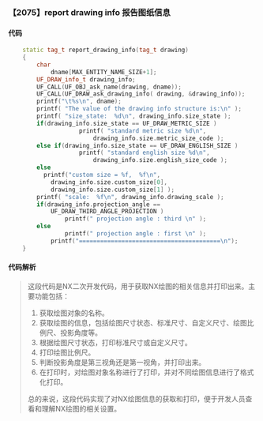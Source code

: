 ### 【2075】report drawing info 报告图纸信息

#### 代码

```cpp
    static tag_t report_drawing_info(tag_t drawing)  
    {  
        char  
            dname[MAX_ENTITY_NAME_SIZE+1];  
        UF_DRAW_info_t drawing_info;  
        UF_CALL(UF_OBJ_ask_name(drawing, dname));  
        UF_CALL(UF_DRAW_ask_drawing_info( drawing, &drawing_info));  
        printf("\t%s\n", dname);  
        printf( "The value of the drawing info structure is:\n" );  
        printf( "size_state:  %d\n", drawing_info.size_state );  
        if(drawing_info.size_state == UF_DRAW_METRIC_SIZE )  
                    printf( "standard metric size %d\n",  
                        drawing_info.size.metric_size_code );  
        else if(drawing_info.size_state == UF_DRAW_ENGLISH_SIZE )  
                    printf( "standard english size %d\n",  
                        drawing_info.size.english_size_code );  
        else  
          printf("custom size = %f,  %f\n",  
            drawing_info.size.custom_size[0],   
            drawing_info.size.custom_size[1] );  
        printf( "scale:  %f\n", drawing_info.drawing_scale );  
        if(drawing_info.projection_angle ==  
            UF_DRAW_THIRD_ANGLE_PROJECTION )  
                printf(" projection angle : third \n" );  
        else  
                printf(" projection angle : first \n" );  
            printf("========================================\n");  
    }

```

#### 代码解析

> 这段代码是NX二次开发代码，用于获取NX绘图的相关信息并打印出来。主要功能包括：
>
> 1. 获取绘图对象的名称。
> 2. 获取绘图的信息，包括绘图尺寸状态、标准尺寸、自定义尺寸、绘图比例尺、投影角度等。
> 3. 根据绘图尺寸状态，打印标准尺寸或自定义尺寸。
> 4. 打印绘图比例尺。
> 5. 判断投影角度是第三视角还是第一视角，并打印出来。
> 6. 在打印时，对绘图对象名称进行了打印，并对不同绘图信息进行了格式化打印。
>
> 总的来说，这段代码实现了对NX绘图信息的获取和打印，便于开发人员查看和理解NX绘图的相关设置。
>
